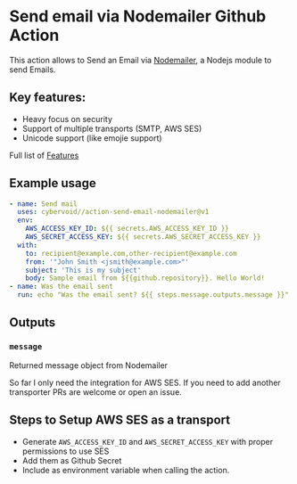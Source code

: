 # Send email via Nodemailer Github Action

This action allows to Send an Email via [Nodemailer](https://nodemailer.com), a Nodejs module to send Emails.

## Key features:

- Heavy focus on security
- Support of multiple transports (SMTP, AWS SES)
- Unicode support (like emojie support)

Full list of [Features](https://nodemailer.com/about/#nodemailer-features)

## Example usage

```yaml
- name: Send mail
  uses: cybervoid//action-send-email-nodemailer@v1
  env:
    AWS_ACCESS_KEY_ID: ${{ secrets.AWS_ACCESS_KEY_ID }}
    AWS_SECRET_ACCESS_KEY: ${{ secrets.AWS_SECRET_ACCESS_KEY }}
  with:
    to: recipient@example.com,other-recipient@example.com
    from: '"John Smith <jsmith@example.com>"'
    subject: 'This is my subject'
    body: Sample email from ${{github.repository}}. Hello World!
- name: Was the email sent
  run: echo "Was the email sent? ${{ steps.message.outputs.message }}"
```

## Outputs

### `message`

Returned message object from Nodemailer

So far I only need the integration for AWS SES. If you need to add another transporter PRs are welcome or open an issue.

## Steps to Setup AWS SES as a transport

- Generate `AWS_ACCESS_KEY_ID` and `AWS_SECRET_ACCESS_KEY` with proper permissions to use SES
- Add them as Github Secret
- Include as environment variable when calling the action.
